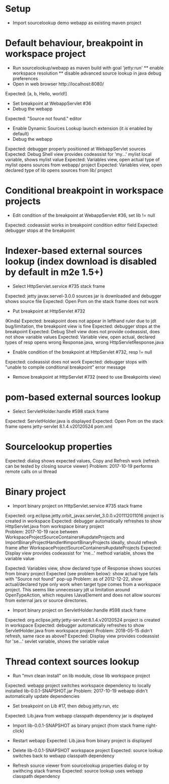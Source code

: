 # Setup

* Import sourcelookup demo webapp as existing maven project

# Default behaviour, breakpoint in workspace project

* Run sourcelookup/webapp as maven build with goal 'jetty:run'
** enable workspace resolution
** disable advanced source lookup in java debug preferences
* Open in web browser http://localhost:8080/

Expected: [a, b, Hello, world!]

* Set breakpoint at WebappServlet #36 
* Debug the webapp

Expected: "Source not found." editor

* Enable Dynamic Sources Lookup launch extension (it _is_ enabled by default)
* Debug the webapp

Expected: debugger properly positioned at WebappServlet sources
Expected: Debug Shell view provides codeassist for 'my...' mylist local variable, shows mylist value
Expected: Variables view, open actual type of mylist opens sources from webapp/ project
Expected: Variables view, open declared type of lib opens sources from lib/ project

# Conditional breakpoint in workspace projects

* Edit condition of the breakpoint at WebappServlet #36, set lib != null

Expected: codeassist works in breakpoint condition editor field
Expected: debugger stops at the breakpoint

# Indexer-based external sources lookup (index download is disabled by default in m2e 1.5+)

* Select HttpServlet.service #735 stack frame

Expected: jetty javax.servel-3.0.0 sources jar is downloaded and debugger shows source file
Expected: Open Pom on the stack frame does not work

* Put breakpoint at HttpServlet #732

(Kinda) Expected: breakpoint does not appear in lefthand ruler due to jdt bug/limitation, the breakpoint view is fine
Expected: debugger stops at the breakpoint
Expected: Debug Shell view does not provide codeassist, does not show variable values
Expected: Variable view, open actual, declared types of resp opens wrong Response.java, wrong HttpServletResponse.java

* Enable condition of the breakpoint at HttpServlet #732, resp != null

Expected: codeassist does not work
Expected: debugger stops with "unable to compile conditional breakpoint" error message 

* Remove breakpoint at HttpServlet #732 (need to use Breakpoints view)

# pom-based external sources lookup

* Select ServletHolder.handle #598 stack frame

Expected: ServletHolder.java is displayed
Expected: Open Pom on the stack frame opens jetty-servlet 8.1.4.v20120524 pom.xml

# Sourcelookup properties

Expected: dialog shows expected values, Copy and Refresh work (refresh can be tested by closing source viewer)
Problem: 2017-10-19 performs remote calls on ui thread


# Binary project

* Import binary project on HttpServlet.service #735 stack frame

Expected: org.eclipse.jetty.orbit_javax.servlet_3.0.0.v201112011016 project is created in workspace
Expected: debugger automatically refreshes to show HttpServlet.java from workspace binary project  
Problem: 2017-10-19 race between WorkspaceProjectSourceContainers#updateProjects and ImportBinaryProjectHandler#importBinaryProjects
         ideally, should refresh frame after WorkspaceProjectSourceContainers#updateProjects
Expected: Display view provides codeassist for 'me...' method variable, shows the variable value

Expected: Variables view, show declared type of Response shows sources from binary project
Expected (see problem below): show actual type fails with "Source not found" pop-up
Problem: as of 2012-12-22, show actual/declared type only work when target type comes from a workspace project.
         This seems like unnecessary jdt ui limitation around OpenTypeAction, which requires IJavaElement and
         does not allow sources from external jars or source directories.

* Import binary project on ServletHolder.handle #598 stack frame

Expected: org.eclipse.jetty:jetty-servlet:8.1.4.v20120524 project is created in workspace
Expected: debugger automatically refreshes to show ServletHolder.java from workspace project
Problem: 2018-05-15 didn't refresh, same race as above? 
Expected: Display view provides codeassist for 'se...' sevlet variable, shows the variable value

# Thread context sources lookup

* Run "mvn clean install" on lib module, close lib workspace project

Expected: webapp project switches workspace dependency to locally installed lib-0.0.1-SNAPSHOT.jar
Problem: 2017-10-19 webapp didn't automatically update dependencies

* Set breakpoint on Lib #17, then debug jetty:run, etc

Expected: Lib.java from webapp classpath dependency jar is displayed

* Import lib-0.0.1-SNAPSHOT as binary project (from stack frame right-click)
* Restart webapp
Expected: Lib.java from binary project is displayed

* Delete lib-0.0.1-SNAPSHOT workspace project
Expected: source lookup switches back to webapp classpath dependency

* Refresh source viewer from sourcelookup properties dialog or by swithcing stack frames
Expected: source lookup uses webapp classpath dependency


